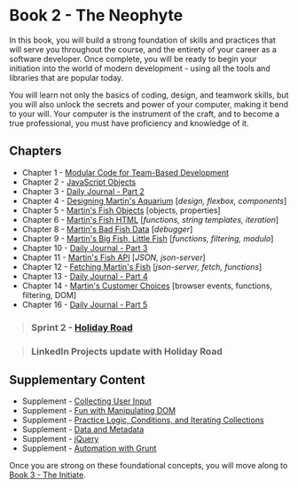 # Book 2 - The Neophyte

In this book, you will build a strong foundation of skills and practices that will serve you throughout the course, and the entirety of your career as a software developer. Once complete, you will be ready to begin your initiation into the world of modern development - using all the tools and libraries that are popular today.

You will learn not only the basics of coding, design, and teamwork skills, but you will also unlock the secrets and power of your computer, making it bend to your will. Your computer is the instrument of the craft, and to become a true professional, you must have proficiency and knowledge of it.

## Chapters

* Chapter 1 - [Modular Code for Team-Based Development](./chapters/DESIGN_MODULARITY.md)
* Chapter 2 - [JavaScript Objects](./chapters/JS_OBJECTS.md)
* Chapter 3 - [Daily Journal - Part 2](./chapters/DAILY_JOURNAL_OBJECT_DOM.md)
* Chapter 4 - [Designing Martin's Aquarium](./chapters/MARTIN_INTRO.md) [_design, flexbox, components_]
* Chapter 5 - [Martin's Fish Objects](./chapters/MARTIN_FISH_OBJECTS.md) [objects, properties]
* Chapter 6 - [Martin's Fish HTML](./chapters/MARTIN_FISH_HTML_REPRESENTATIONS.md) [_functions, string templates, iteration_]
* Chapter 8 - [Martin's Bad Fish Data](./chapters/MARTIN_DEBUGGING.md) [_debugger_]
* Chapter 9 - [Martin's Big Fish, Little Fish](./chapters/MARTIN_FUNCTIONS_FILTER.md) [_functions, filtering, modulo_]
* Chapter 10 - [Daily Journal - Part 3](./chapters/DAILY_JOURNAL_DATA_DOM.md)
* Chapter 11 - [Martin's Fish API](./chapters/MARTIN_API.md) [_JSON, json-server_]
* Chapter 12 - [Fetching Martin's Fish](./chapters/MARTIN_FETCH_INTRO.md) [_json-server, fetch, functions_]
* Chapter 13 - [Daily Journal - Part 4](./chapters/DAILY_JOURNAL_FETCHING.md)
* Chapter 14 - [Martin's Customer Choices](./chapters/MARTIN_EVENTS.md) [browser events, functions, filtering, DOM]
* Chapter 16 - [Daily Journal - Part 5](./chapters/DAILY_JOURNAL_MODULAR.md)

> ### __Sprint 2__ - [Holiday Road](https://github.com/nashville-software-school/holiday-road)

> ### LinkedIn Projects update with Holiday Road

## Supplementary Content

* Supplement - [Collecting User Input](./chapters/JS_USER_INPUT_BASICS.md)
* Supplement - [Fun with Manipulating DOM](./chapters/IDENTIFYING_DOM_COMPONENTS.md)
* Supplement - [Practice Logic, Conditions, and Iterating Collections](./chapters/JS_LOGIC_PRACTICE.md)
* Supplement - [Data and Metadata](./chapters/METADATA.md)
* Supplement - [jQuery](./chapters/JQUERY.md)
* Supplement - [Automation with Grunt](./chapters/GRUNT_INTRO.md)

Once you are strong on these foundational concepts, you will move along to [Book 3 - The Initiate](../book-3-the-initiate/README.md).
